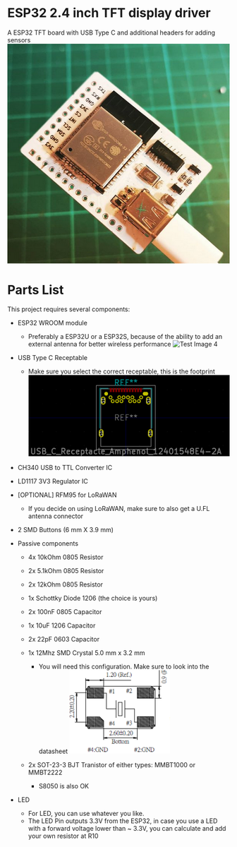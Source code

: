 # ESP32 2.4 inch TFT display driver
A ESP32 TFT board with USB Type C and additional headers for adding sensors
![Test Image 2](https://raw.githubusercontent.com/sebastianttr/ESP32_TFT/master/ESP32_TFT.PNG)
# Parts List

This project requires several components: 

* ESP32 WROOM module
  * Preferably a ESP32U or a ESP32S, because of the ability to add an external antenna for better wireless performance
  ![Test Image 4](https://imgaz2.staticbg.com/thumb/large/oaupload/banggood/images/C8/31/c5a4ec89-d064-4ed9-90bc-5f5fa804050a.jpg)
* USB Type C Receptable
  * Make sure you select the correct receptable, this is the footprint
  ![USBC](https://raw.githubusercontent.com/sebastianttr/ESP32_TFT/master/USBC.PNG)

* CH340 USB to TTL Converter IC
* LD1117 3V3 Regulator IC
* [OPTIONAL] RFM95 for LoRaWAN
   * If you decide on using LoRaWAN, make sure to also get a U.FL antenna connector 
* 2 SMD Buttons (6 mm X 3.9 mm)
* Passive components
   * 4x 10kOhm 0805 Resistor
   * 2x 5.1kOhm 0805 Resistor 
   * 2x 12kOhm 0805 Resistor
   * 1x Schottky Diode 1206 (the choice is yours)
   * 2x 100nF 0805 Capacitor
   * 1x 10uF 1206 Capacitor
   * 2x 22pF 0603 Capacitor 
   * 1x 12Mhz SMD Crystal 5.0 mm x 3.2 mm
     
     * You will need this configuration. Make sure to look into the datasheet 
       ![Crystal](https://raw.githubusercontent.com/sebastianttr/ESP32_TFT/master/Crystal.PNG)
   
   * 2x SOT-23-3 BJT Tranistor of either types: MMBT1000 or MMBT2222
     * S8050 is also OK
* LED
  * For LED, you can use whatever you like.
  * The LED Pin outputs 3.3V from the ESP32, in case you use a LED with a forward voltage lower than ~ 3.3V, you can calculate and add your own resistor at R10
